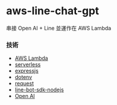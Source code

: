 # aws-line-chat-gpt

串接 Open AI + Line 並運作在 AWS Lambda 

### 技術
- <a href="https://aws.amazon.com/tw/lambda/" target="_blank">AWS Lambda</a>
- <a href="https://www.serverless.com/" target="_blank">serverless</a>
- <a href="https://expressjs.com/zh-tw/" target="_blank">expressjs</a>
- <a href="https://github.com/motdotla/dotenv#readme" target="_blank">dotenv</a>
- <a href="https://github.com/request/request#readme" target="_blank">request</a>
- <a href="https://github.com/line/line-bot-sdk-nodejs" target="_blank">line-bot-sdk-nodejs</a>
- <a href="https://beta.openai.com/docs/api-reference/introduction" target="_blank">Open AI</a>

